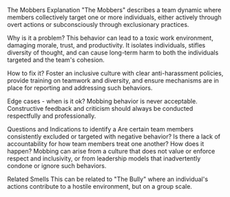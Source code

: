 
The Mobbers
Explanation
"The Mobbers" describes a team dynamic where members collectively target one or more individuals, either actively through overt actions or subconsciously through exclusionary practices.

Why is it a problem?
This behavior can lead to a toxic work environment, damaging morale, trust, and productivity. It isolates individuals, stifles diversity of thought, and can cause long-term harm to both the individuals targeted and the team's cohesion.

How to fix it?
Foster an inclusive culture with clear anti-harassment policies, provide training on teamwork and diversity, and ensure mechanisms are in place for reporting and addressing such behaviors.

Edge cases - when is it ok?
Mobbing behavior is never acceptable. Constructive feedback and criticism should always be conducted respectfully and professionally.

Questions and Indications to identify a
Are certain team members consistently excluded or targeted with negative behavior?
Is there a lack of accountability for how team members treat one another?
How does it happen?
Mobbing can arise from a culture that does not value or enforce respect and inclusivity, or from leadership models that inadvertently condone or ignore such behaviors.

Related Smells
This can be related to "The Bully" where an individual's actions contribute to a hostile environment, but on a group scale.